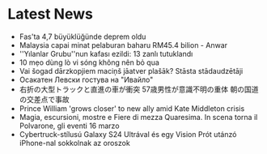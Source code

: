 # Latest News
-  Fas'ta 4,7 büyüklüğünde deprem oldu
-  Malaysia capai minat pelaburan baharu RM45.4 bilion - Anwar
-  ''Yılanlar Grubu''nun kafası ezildi: 13 zanlı tutuklandı
-  10 mẹo dùng lò vi sóng không nên bỏ qua
-  Vai šogad dārzkopjiem maciņš jāatver plašāk? Stāsta stādaudzētāji
-  Осакатен Левски гостува на "Ивайло"
-  右折の大型トラックと直進の車が衝突 57歳男性が意識不明の重体 朝の国道の交差点で事故
-  Prince William 'grows closer' to new ally amid Kate Middleton crisis
-  Magia, escursioni, mostre e Fiere di mezza Quaresima. In scena torna il Polvarone, gli eventi 16 marzo
-  Cybertruck-stílusú Galaxy S24 Ultrával és egy Vision Prót utánzó iPhone-nal sokkolnak az oroszok
